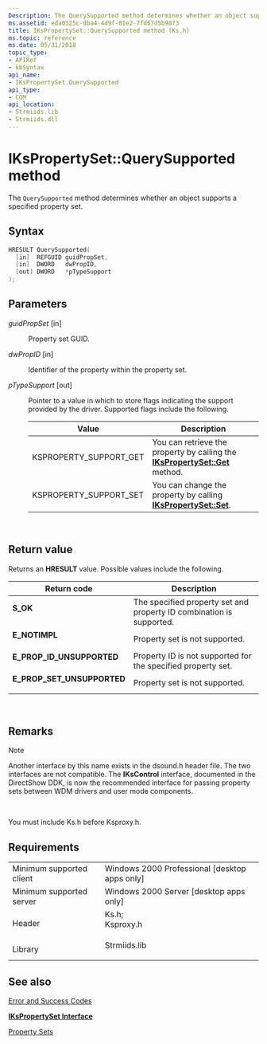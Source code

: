 ```yaml
---
Description: The QuerySupported method determines whether an object supports a specified property set.
ms.assetid: eda0325c-dba4-4d9f-81e2-7fd67d5b9873
title: IKsPropertySet::QuerySupported method (Ks.h)
ms.topic: reference
ms.date: 05/31/2018
topic_type: 
- APIRef
- kbSyntax
api_name: 
- IKsPropertySet.QuerySupported
api_type: 
- COM
api_location: 
- Strmiids.lib
- Strmiids.dll
---
```


# IKsPropertySet::QuerySupported method

The `QuerySupported` method determines whether an object supports a specified property set.

## Syntax


```C++
HRESULT QuerySupported(
  [in]  REFGUID guidPropSet,
  [in]  DWORD   dwPropID,
  [out] DWORD   *pTypeSupport
);
```



## Parameters

<dl> <dt>

*guidPropSet* \[in\]
</dt> <dd>

Property set GUID.

</dd> <dt>

*dwPropID* \[in\]
</dt> <dd>

Identifier of the property within the property set.

</dd> <dt>

*pTypeSupport* \[out\]
</dt> <dd>

Pointer to a value in which to store flags indicating the support provided by the driver. Supported flags include the following.



| Value                    | Description                                                                                            |
|--------------------------|--------------------------------------------------------------------------------------------------------|
| KSPROPERTY\_SUPPORT\_GET | You can retrieve the property by calling the [**IKsPropertySet::Get**](ikspropertyset-get.md) method. |
| KSPROPERTY\_SUPPORT\_SET | You can change the property by calling [**IKsPropertySet::Set**](ikspropertyset-set.md).              |



 

</dd> </dl>

## Return value

Returns an **HRESULT** value. Possible values include the following.



| Return code                                                                                              | Description                                                                     |
|----------------------------------------------------------------------------------------------------------|---------------------------------------------------------------------------------|
| <dl> <dt>**S\_OK**</dt> </dl>                     | The specified property set and property ID combination is supported.<br/> |
| <dl> <dt>**E\_NOTIMPL**</dt> </dl>                | Property set is not supported.<br/>                                       |
| <dl> <dt>**E\_PROP\_ID\_UNSUPPORTED**</dt> </dl>  | Property ID is not supported for the specified property set.<br/>         |
| <dl> <dt>**E\_PROP\_SET\_UNSUPPORTED**</dt> </dl> | Property set is not supported.<br/>                                       |



 

## Remarks

> [!Note]  
> Another interface by this name exists in the dsound.h header file. The two interfaces are not compatible. The **IKsControl** interface, documented in the DirectShow DDK, is now the recommended interface for passing property sets between WDM drivers and user mode components.

 

You must include Ks.h before Ksproxy.h.

## Requirements



|                                     |                                                                                                                                                  |
|-------------------------------------|--------------------------------------------------------------------------------------------------------------------------------------------------|
| Minimum supported client<br/> | Windows 2000 Professional \[desktop apps only\]<br/>                                                                                       |
| Minimum supported server<br/> | Windows 2000 Server \[desktop apps only\]<br/>                                                                                             |
| Header<br/>                   | <dl> <dt>Ks.h; </dt> <dt>Ksproxy.h</dt> </dl> |
| Library<br/>                  | <dl> <dt>Strmiids.lib</dt> </dl>                                                          |



## See also

<dl> <dt>

[Error and Success Codes](error-and-success-codes.md)
</dt> <dt>

[**IKsPropertySet Interface**](ikspropertyset.md)
</dt> <dt>

[Property Sets](property-sets.md)
</dt> </dl>

 

 




